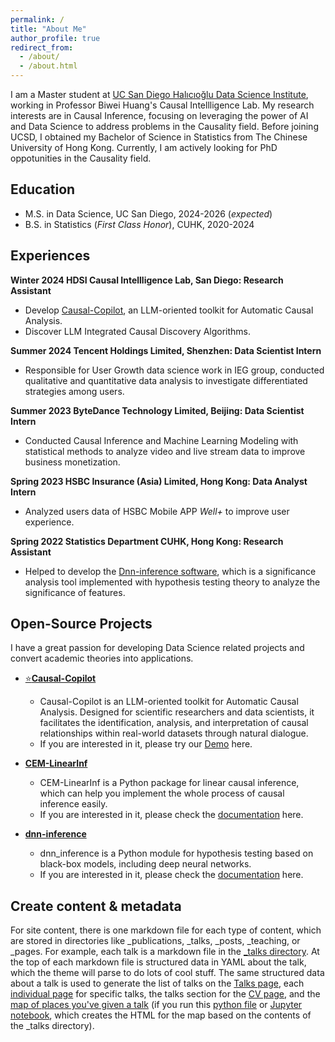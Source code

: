 ```yaml
---
permalink: /
title: "About Me"
author_profile: true
redirect_from: 
  - /about/
  - /about.html
---
```


I am a Master student at [UC San Diego Halıcıoğlu Data Science Institute](https://datascience.ucsd.edu/), working in Professor Biwei Huang's Causal Intellligence Lab. My research interests are in Causal Inference, focusing on leveraging the power of AI and Data Science to address problems in the Causality field.
Before joining UCSD, I obtained my Bachelor of Science in Statistics from The Chinese University of Hong Kong. Currently, I am actively looking for PhD oppotunities in the Causality field.


Education
------
* M.S. in Data Science, UC San Diego, 2024-2026 (*expected*)
* B.S. in Statistics (*First Class Honor*), CUHK, 2020-2024 


Experiences
------

**Winter 2024 HDSI Causal Intellligence Lab, San Diego: Research Assistant**
-  Develop [Causal-Copilot](https://github.com/Lancelot39/Causal-Copilot), an LLM-oriented toolkit for Automatic Causal Analysis.
- Discover LLM Integrated Causal Discovery Algorithms.

**Summer 2024 Tencent Holdings Limited, Shenzhen: Data Scientist Intern**  
- Responsible for User Growth data science work in IEG group, conducted qualitative and quantitative data analysis to investigate differentiated strategies among users.

**Summer 2023 ByteDance Technology Limited, Beijing: Data Scientist Intern**
- Conducted Causal Inference and Machine Learning Modeling with statistical methods to analyze video and live stream data to improve business monetization.

**Spring 2023 HSBC Insurance (Asia) Limited, Hong Kong: Data Analyst Intern**
- Analyzed users data of HSBC Mobile APP *Well+* to improve user experience.

**Spring 2022 Statistics Department CUHK, Hong Kong: Research Assistant**
- Helped to develop the [Dnn-inference software](https://github.com/statmlben/dnn-inference), which is a significance analysis tool implemented with hypothesis testing theory to analyze the significance of features.

Open-Source Projects
------
I have a great passion for developing Data Science related projects and convert academic theories into applications.

- [⭐️**Causal-Copilot**](https://github.com/Lancelot39/Causal-Copilot)
  - Causal-Copilot is an LLM-oriented toolkit for Automatic Causal Analysis. Designed for scientific researchers and data scientists, it facilitates the identification, analysis, and interpretation of causal relationships within real-world datasets through natural dialogue.
  - If you are interested in it, please try our [Demo](https://huggingface.co/spaces/Causal-Copilot/Causal-Copilot) here.

- [**CEM-LinearInf**](https://github.com/WenyiWU0111/CEM_LinearInf)
  - CEM-LinearInf is a Python package for linear causal inference, which can help you implement the whole process of causal inference easily.
  - If you are interested in it, please check the [documentation](https://cem-linearinf.readthedocs.io/en/latest/) here.

- [**dnn-inference**](https://github.com/statmlben/dnn-inference)
  - dnn_inference is a Python module for hypothesis testing based on black-box models, including deep neural networks.
  - If you are interested in it, please check the [documentation](https://dnn-inference.readthedocs.io) here.


Create content & metadata
------
For site content, there is one markdown file for each type of content, which are stored in directories like _publications, _talks, _posts, _teaching, or _pages. For example, each talk is a markdown file in the [_talks directory](https://github.com/academicpages/academicpages.github.io/tree/master/_talks). At the top of each markdown file is structured data in YAML about the talk, which the theme will parse to do lots of cool stuff. The same structured data about a talk is used to generate the list of talks on the [Talks page](https://academicpages.github.io/talks), each [individual page](https://academicpages.github.io/talks/2012-03-01-talk-1) for specific talks, the talks section for the [CV page](https://academicpages.github.io/cv), and the [map of places you've given a talk](https://academicpages.github.io/talkmap.html) (if you run this [python file](https://github.com/academicpages/academicpages.github.io/blob/master/talkmap.py) or [Jupyter notebook](https://github.com/academicpages/academicpages.github.io/blob/master/talkmap.ipynb), which creates the HTML for the map based on the contents of the _talks directory).

